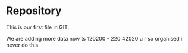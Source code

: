 # Repository 

This is our first file in GIT.

We are adding more data now  ts 120200 - 220
42020
u r so organised i never do this